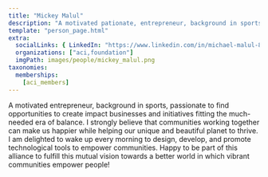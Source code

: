 ```yaml
---
title: "Mickey Malul"
description: "A motivated pationate, entrepreneur, background in sports."
template: "person_page.html"
extra:
  socialLinks: { LinkedIn: "https://www.linkedin.com/in/michael-malul-886a8512/"}
  organizations: ["aci,foundation"]
  imgPath: images/people/mickey_malul.png
taxonomies:
  memberships:
    [aci_members]
---
```


A motivated entrepreneur, background in sports, passionate to find opportunities to create impact businesses and initiatives fitting the much-needed era of balance. I strongly believe that communities working together can make us happier while helping our unique and beautiful planet to thrive. I am delighted to wake up every morning to design, develop, and promote technological tools to empower communities. Happy to be part of this alliance to fulfill this mutual vision towards a better world in which vibrant communities empower people!